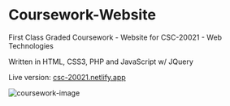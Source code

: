 # Coursework-Website
First Class Graded Coursework - Website for CSC-20021 - Web Technologies

Written in HTML, CSS3, PHP and JavaScript w/ JQuery

Live version: [csc-20021.netlify.app](https://csc-20021.netlify.app)

![coursework-image](https://i.imgur.com/XzTTBey.png)
